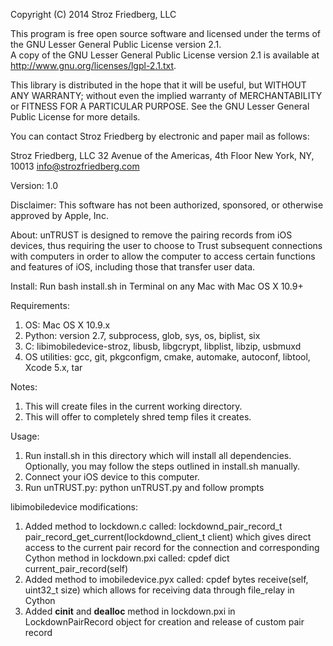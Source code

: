 Copyright (C) 2014 Stroz Friedberg, LLC

This program is free open source software and licensed under the terms of the GNU Lesser General Public License version 2.1.  
A copy of the GNU Lesser General Public License version 2.1 is available at <http://www.gnu.org/licenses/lgpl-2.1.txt>.

This library is distributed in the hope that it will be useful,
but WITHOUT ANY WARRANTY; without even the implied warranty of
MERCHANTABILITY or FITNESS FOR A PARTICULAR PURPOSE.  See the GNU
Lesser General Public License for more details.

You can contact Stroz Friedberg by electronic and paper mail as follows:  
  
Stroz Friedberg, LLC
32 Avenue of the Americas, 4th Floor
New York, NY, 10013
info@strozfriedberg.com

Version: 1.0

Disclaimer:
This software has not been authorized, sponsored, or otherwise approved by Apple, Inc.

About:
    unTRUST is designed to remove the pairing records from iOS devices, thus requiring the user to choose to Trust subsequent connections 
    with computers in order to allow the computer to access certain functions and features of iOS, including those that transfer user data. 

Install:
    Run bash install.sh in Terminal on any Mac with Mac OS X 10.9+ 

Requirements:
  1. OS: Mac OS X 10.9.x
  2. Python: version 2.7, subprocess, glob, sys, os, biplist, six
  3. C: libimobiledevice-stroz, libusb, libgcrypt, libplist, libzip, usbmuxd
  4. OS utilities: gcc, git, pkgconfigm, cmake, automake, autoconf, libtool, Xcode 5.x, tar

Notes:
  1. This will create files in the current working directory.
  2. This will offer to completely shred temp files it creates.

Usage:
  1. Run install.sh in this directory which will install all dependencies. Optionally, you may follow the steps outlined in install.sh manually.
  2. Connect your iOS device to this computer.
  3. Run unTRUST.py: python unTRUST.py and follow prompts
    
    
libimobiledevice modifications:
  1. Added method to lockdown.c called: lockdownd_pair_record_t pair_record_get_current(lockdownd_client_t client) which gives direct access to the current pair record for the connection and corresponding Cython method in lockdown.pxi called: cpdef dict current_pair_record(self)
  2. Added method to imobiledevice.pyx called: cpdef bytes receive(self, uint32_t size) which allows for receiving data through file_relay in Cython
  3. Added __cinit__ and __dealloc__ method in lockdown.pxi in LockdownPairRecord object for creation and release of custom pair record
    
